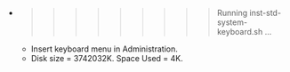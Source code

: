 * >>>>>>>>> Running inst-std-system-keyboard.sh ...
  * Insert keyboard menu in Administration.
  * Disk size = 3742032K. Space Used = 4K.

